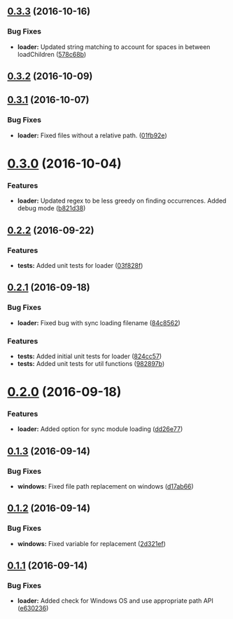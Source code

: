 <a name="0.3.3"></a>
## [0.3.3](https://github.com/brandonroberts/angular2-router-loader/compare/v0.3.2...v0.3.3) (2016-10-16)


### Bug Fixes

* **loader:** Updated string matching to account for spaces in between loadChildren ([578c68b](https://github.com/brandonroberts/angular2-router-loader/commit/578c68b))



<a name="0.3.2"></a>
## [0.3.2](https://github.com/brandonroberts/angular2-router-loader/compare/v0.3.1...v0.3.2) (2016-10-09)



<a name="0.3.1"></a>
## [0.3.1](https://github.com/brandonroberts/angular2-router-loader/compare/v0.3.0...v0.3.1) (2016-10-07)


### Bug Fixes

* **loader:** Fixed files without a relative path. ([01fb92e](https://github.com/brandonroberts/angular2-router-loader/commit/01fb92e))



<a name="0.3.0"></a>
# [0.3.0](https://github.com/brandonroberts/angular2-router-loader/compare/v0.2.2...v0.3.0) (2016-10-04)


### Features

* **loader:** Updated regex to be less greedy on finding occurrences. Added debug mode ([b821d38](https://github.com/brandonroberts/angular2-router-loader/commit/b821d38))



<a name="0.2.2"></a>
## [0.2.2](https://github.com/brandonroberts/angular2-router-loader/compare/v0.2.1...v0.2.2) (2016-09-22)


### Features

* **tests:** Added unit tests for loader ([03f828f](https://github.com/brandonroberts/angular2-router-loader/commit/03f828f))



<a name="0.2.1"></a>
## [0.2.1](https://github.com/brandonroberts/angular2-router-loader/compare/v0.2.0...v0.2.1) (2016-09-18)


### Bug Fixes

* **loader:** Fixed bug with sync loading filename ([84c8562](https://github.com/brandonroberts/angular2-router-loader/commit/84c8562))


### Features

* **tests:** Added initial unit tests for loader ([824cc57](https://github.com/brandonroberts/angular2-router-loader/commit/824cc57))
* **tests:** Added unit tests for util functions ([982897b](https://github.com/brandonroberts/angular2-router-loader/commit/982897b))



<a name="0.2.0"></a>
# [0.2.0](https://github.com/brandonroberts/angular2-router-loader/compare/v0.1.3...v0.2.0) (2016-09-18)


### Features

* **loader:** Added option for sync module loading ([dd26e77](https://github.com/brandonroberts/angular2-router-loader/commit/dd26e77))



<a name="0.1.3"></a>
## [0.1.3](https://github.com/brandonroberts/angular2-router-loader/compare/v0.1.2...v0.1.3) (2016-09-14)


### Bug Fixes

* **windows:** Fixed file path replacement on windows ([d17ab66](https://github.com/brandonroberts/angular2-router-loader/commit/d17ab66))



<a name="0.1.2"></a>
## [0.1.2](https://github.com/brandonroberts/angular2-router-loader/compare/v0.1.1...v0.1.2) (2016-09-14)


### Bug Fixes

* **windows:** Fixed variable for replacement ([2d321ef](https://github.com/brandonroberts/angular2-router-loader/commit/2d321ef))



<a name="0.1.1"></a>
## [0.1.1](https://github.com/brandonroberts/angular2-router-loader/compare/e630236...v0.1.1) (2016-09-14)


### Bug Fixes

* **loader:** Added check for Windows OS and use appropriate path API ([e630236](https://github.com/brandonroberts/angular2-router-loader/commit/e630236))



